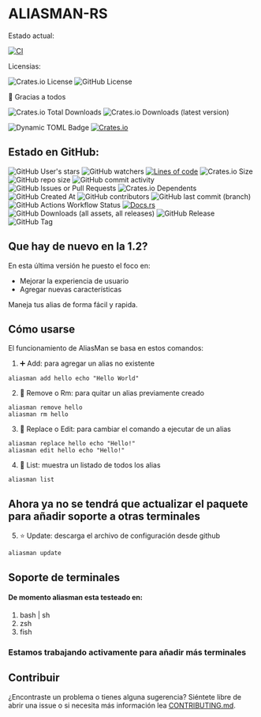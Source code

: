 # ALIASMAN-RS
Estado actual:

[![CI](https://github.com/Andy2403/aliasman-rs/actions/workflows/main.yml/badge.svg)](https://github.com/Andy2403/aliasman-rs/actions/workflows/main.yml)

Licensias:

![Crates.io License](https://img.shields.io/crates/l/aliasman)
![GitHub License](https://img.shields.io/github/license/Andy2403/aliasman-rs)

🌟 Gracias a todos

![Crates.io Total Downloads](https://img.shields.io/crates/d/aliasman)
![Crates.io Downloads (latest version)](https://img.shields.io/crates/dv/aliasman)

![Dynamic TOML Badge](https://img.shields.io/badge/dynamic/toml?url=https%3A%2F%2Fraw.githubusercontent.com%2FAndy2403%2Faliasman-rs%2Fmain%2FCargo.toml&query=%24.package.version&style=flat&label=In%20Dev%20Version)
[![Crates.io](https://img.shields.io/crates/v/aliasman.svg)](https://crates.io/crates/aliasman)

## Estado en GitHub:

![GitHub User's stars](https://img.shields.io/github/stars/Andy2403?style=flat)
![GitHub watchers](https://img.shields.io/github/watchers/Andy2403/aliasman-rs?style=flat)
[![Lines of code](https://tokei.rs/b1/github/Andy2403/aliasman-rs?category=code)](https://github.com/Andy2403/aliasman-rs)
![Crates.io Size](https://img.shields.io/crates/size/aliasman)
![GitHub repo size](https://img.shields.io/github/repo-size/Andy2403/aliasman-rs)
![GitHub commit activity](https://img.shields.io/github/commit-activity/t/Andy2403/aliasman-rs)
![GitHub Issues or Pull Requests](https://img.shields.io/github/issues-pr/Andy2403/aliasman-rs)
![Crates.io Dependents](https://img.shields.io/crates/dependents/aliasman)
![GitHub Created At](https://img.shields.io/github/created-at/Andy2403/aliasman-rs)
![GitHub contributors](https://img.shields.io/github/contributors/Andy2403/aliasman-rs)
![GitHub last commit (branch)](https://img.shields.io/github/last-commit/Andy2403/aliasman-rs/main)
![GitHub Actions Workflow Status](https://img.shields.io/github/actions/workflow/status/Andy2403/aliasman-rs/main.yml)
[![Docs.rs](https://img.shields.io/docsrs/aliasman)](https://docs.rs/crate/aliasman)
![GitHub Downloads (all assets, all releases)](https://img.shields.io/github/downloads/Andy2403/aliasman-rs/total)
![GitHub Release](https://img.shields.io/github/v/release/Andy2403/aliasman-rs?style=flat)
![GitHub Tag](https://img.shields.io/github/v/tag/Andy2403/aliasman-rs)

## Que hay de nuevo en la 1.2?
En esta última versión he puesto el foco en:
  - Mejorar la experiencia de usuario
  - Agregar nuevas características

Maneja tus alias de forma fácil y rapida.

## Cómo usarse

El funcionamiento de AliasMan se basa en estos comandos:

1. ➕ Add: para agregar un alias no existente
```shell
aliasman add hello echo "Hello World"
```
2. 🔄 Remove o Rm: para quitar un alias previamente creado
```shell
aliasman remove hello
aliasman rm hello
```
3. 📝 Replace o Edit: para cambiar el comando a ejecutar de un alias
```shell
aliasman replace hello echo "Hello!"
aliasman edit hello echo "Hello!"
```
4. 📑 List: muestra un listado de todos los alias
```shell
aliasman list
```
## Ahora ya no se tendrá que actualizar el paquete para añadir soporte a otras terminales
5. ⭐ Update: descarga el archivo de configuración desde github
```shell
aliasman update
```

## Soporte de terminales

#### De momento aliasman esta testeado en:
1. bash | sh
2. zsh
3. fish

### Estamos trabajando activamente para añadir más terminales

## Contribuir
¿Encontraste un problema o tienes alguna sugerencia?
Siéntete libre de abrir una issue o si necesita
más información lea [CONTRIBUTING.md].

[CONTRIBUTING.md]: https://github.com/Andy2403/aliasman-rs/blob/master/CONTRIBUTING.md
